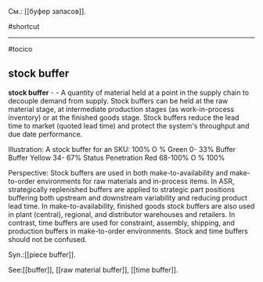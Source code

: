 См.: [[буфер запасов]].

#shortcut




<hr/>

#tocico

## stock buffer

<b>stock buffer</b> -  - A quantity of material held at a point in the supply chain to decouple demand from supply.  Stock buffers can be held at the raw material stage, at intermediate production stages (as work-in-process inventory) or at the finished goods stage.  Stock buffers reduce the lead time to market (quoted lead time) and protect the system's throughput and due date performance. 


Illustration:  A stock buffer for an SKU: 
100%
O %
Green
0- 33%
Buffer
Buffer
Yellow  34- 67%
Status
Penetration
Red
 68-100%
O %
100%
 
 

Perspective: Stock buffers are used in both make-to-availability and make-to-order environments for raw materials and in-process items.  In ASR, strategically replenished buffers are applied to strategic part positions buffering both upstream and downstream variability and reducing product lead time.  In make-to-availability, finished goods stock buffers are also used in plant (central), regional, and distributor warehouses and retailers.  In contrast, time buffers are used for constraint, assembly, shipping, and production buffers in make-to-order environments.  Stock and time buffers should not be confused. 

Syn.:[[piece buffer]].



See:[[buffer]], [[raw material buffer]], [[time buffer]].
